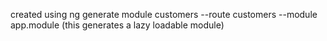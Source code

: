 created using
ng generate module customers --route customers --module app.module
(this generates a lazy loadable module)
